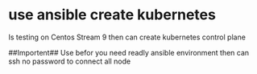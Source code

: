 # use ansible create kubernetes


Is testing on Centos Stream 9 then can create kubernetes control plane  

##Importent##
Use befor you need readly ansible environment then can ssh no password to connect all node
